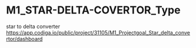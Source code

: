 # M1_STAR-DELTA-COVERTOR_Type
star to delta converter
https://app.codiga.io/public/project/31105/M1_Projectgoal_Star_delta_convertor/dashboard
